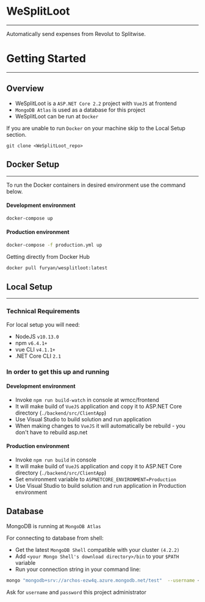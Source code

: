 # WeSplitLoot #
* * *

Automatically send expenses from Revolut to Splitwise.

# Getting Started #
* * *

## Overview ##

* WeSplitLoot is a `ASP.NET Core 2.2` project with `VueJS` at frontend
* `MongoDB Atlas` is used as a database for this project
* WeSplitLoot can be run at `Docker`
  
If you are unable to run `Docker` on your machine skip to the Local Setup section.

```
git clone <WeSplitLoot_repo>
```

## Docker Setup ##
* * *
To run the Docker containers in desired environment use the command below.

#### Development environment ####
```bash
docker-compose up
```

#### Production environment ####
```bash
docker-compose -f production.yml up
```

Getting directly from Docker Hub
```bash
docker pull furyan/wesplitloot:latest
```


## Local Setup ##
* * *
  
### Technical Requirements ##

For local setup you will need:

* NodeJS `v10.13.0`
* npm `v6.4.1+`
* vue CLI `v4.1.1+`
* .NET Core CLI `2.1`

### In order to get this up and running ###

#### Development environment ####
* Invoke `npm run build-watch` in console at wmcc/frontend
* It will make build of `VueJS` application and copy it to ASP.NET Core directory (`./backend/src/ClientApp`)
* Use Visual Studio to build solution and run application
* When making changes to `VueJS` it will automatically be rebuild - you don't have to rebuild asp.net

#### Production environment ####
* Invoke `npm run build` in console
* It will make build of `VueJS` application and copy it to ASP.NET Core directory (`./backend/src/ClientApp`)
* Set environment variable to `ASPNETCORE_ENVIRONMENT=Production`
* Use Visual Studio to build solution and run application in Production environment

## Database ##
MongoDB is running at `MongoDB Atlas`

For connecting to database from shell:

* Get the latest `MongoDB Shell` compatible with your cluster `(4.2.2)`
* Add `<your Mongo Shell's download directory>/bin` to your `$PATH` variable
* Run your connection string in your command line:

```bash
mongo "mongodb+srv://archos-ezw4q.azure.mongodb.net/test"  --username <username>
```
Ask for `username` and `password` this project administrator
